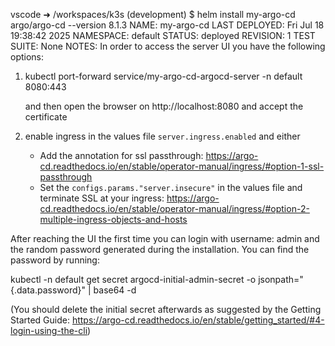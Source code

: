 vscode ➜ /workspaces/k3s (development) $ helm install my-argo-cd argo/argo-cd --version 8.1.3
NAME: my-argo-cd
LAST DEPLOYED: Fri Jul 18 19:38:42 2025
NAMESPACE: default
STATUS: deployed
REVISION: 1
TEST SUITE: None
NOTES:
In order to access the server UI you have the following options:

1. kubectl port-forward service/my-argo-cd-argocd-server -n default 8080:443

    and then open the browser on http://localhost:8080 and accept the certificate

2. enable ingress in the values file `server.ingress.enabled` and either
      - Add the annotation for ssl passthrough: https://argo-cd.readthedocs.io/en/stable/operator-manual/ingress/#option-1-ssl-passthrough
      - Set the `configs.params."server.insecure"` in the values file and terminate SSL at your ingress: https://argo-cd.readthedocs.io/en/stable/operator-manual/ingress/#option-2-multiple-ingress-objects-and-hosts


After reaching the UI the first time you can login with username: admin and the random password generated during the installation. You can find the password by running:

kubectl -n default get secret argocd-initial-admin-secret -o jsonpath="{.data.password}" | base64 -d

(You should delete the initial secret afterwards as suggested by the Getting Started Guide: https://argo-cd.readthedocs.io/en/stable/getting_started/#4-login-using-the-cli)